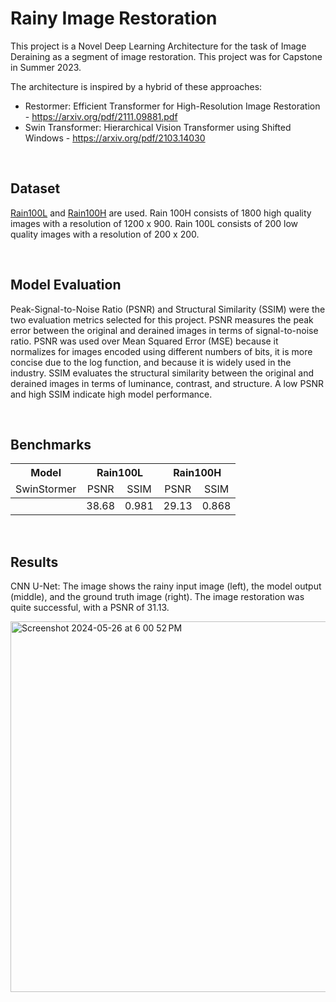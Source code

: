 # Rainy Image Restoration
This project is a Novel Deep Learning Architecture for the task of Image Deraining as a segment of image restoration. This project was for Capstone in Summer 2023.

The architecture is inspired by a hybrid of these approaches:
- Restormer: Efficient Transformer for High-Resolution Image Restoration  - https://arxiv.org/pdf/2111.09881.pdf
- Swin Transformer: Hierarchical Vision Transformer using Shifted Windows  - https://arxiv.org/pdf/2103.14030

<br>

## Dataset

[Rain100L](https://mega.nz/file/MpgnwYDS#jqyDEyL1U9srLBbEFCPnAOZb2HZTsSrwSvRGQ6m6Dzc) and [Rain100H](https://www.dropbox.com/s/kzbzer5wem37byg/rain100H.zip?dl=0) are used.
Rain 100H consists of 1800 high quality images with a resolution of 1200 x 900.
Rain 100L consists of 200 low quality images with a resolution of 200 x 200. 

<br>


## Model Evaluation

Peak-Signal-to-Noise Ratio (PSNR) and Structural Similarity (SSIM) were the two evaluation metrics selected for this project. PSNR measures the peak error between the original and derained images in terms of signal-to-noise ratio. PSNR was used over Mean Squared Error (MSE) because it normalizes for images encoded using different numbers of bits, it is more concise due to the log function, and because it is widely used in the industry. SSIM evaluates the structural similarity between the original and derained images in terms of luminance, contrast, and structure. A low PSNR and high SSIM indicate high model performance.

<br>

## Benchmarks

<table>
<thead>
  <tr>
    <th rowspan="1">Model</th>
    <th colspan="2">Rain100L</th>
    <th colspan="2">Rain100H</th>
  </tr>
  <tr>
  <td align="center">SwinStormer</td>
    <!-- <td align="center"></td> -->
    <td align="center">PSNR</td>
    <td align="center">SSIM</td>
    <td align="center">PSNR</td>
    <td align="center">SSIM</td>  
  </tr>
</thead>
<tbody>
  <tr>
    <td align="center"></td>
    <td align="center">38.68</td>
    <td align="center">0.981</td>
    <td align="center">29.13</td>
    <td align="center">0.868</td>
    <!-- <td align="center"><a href="https://mega.nz/folder/Ph0DyJJL#XTYf0aa0_sQ61-Y4LiiFmQ">Link</a></td> -->
  </tr>
</tbody>
</table>

<br>

## Results

CNN U-Net:
The image shows the rainy input image (left), the model output (middle), and the ground truth image (right). The image restoration was quite successful, with a PSNR of 31.13.

<img width="593" alt="Screenshot 2024-05-26 at 6 00 52 PM" src="https://github.com/slakhiani/Rainy-Image-Restoration/assets/135447183/4ba0ab02-fa08-4287-8d74-6e927af75d8e">


